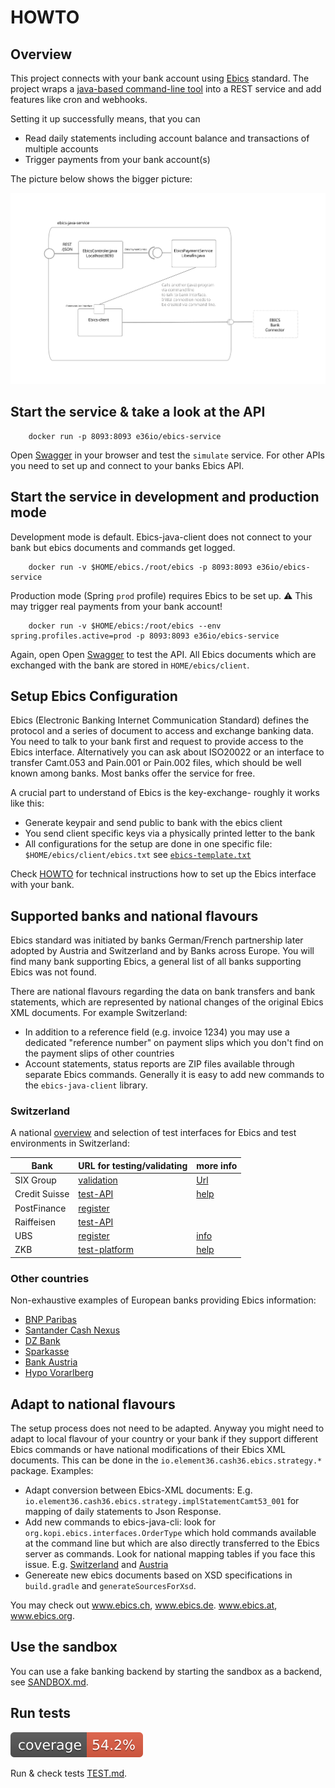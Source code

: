 # HOWTO

## Overview

This project connects with your bank account using
[Ebics](https://en.wikipedia.org/wiki/Electronic_Banking_Internet_Communication_Standard)
standard. The project wraps a [java-based command-line tool](https://github.com/element36-io/ebics-java-client)
into a REST service and add features like cron and webhooks.

Setting it up successfully means, that you can

- Read daily statements including account balance and transactions of multiple accounts
- Trigger payments from your bank account(s)

The picture below shows the bigger picture:

![Architecture](docs/components-cmd-line.svg)

## Start the service & take a look at the API

```console
    docker run -p 8093:8093 e36io/ebics-service
```

Open [Swagger](http://localhost:8093/ebics/swagger-ui/?url=/ebics/v2/api-docs/) in your
browser and test the `simulate` service.  For other APIs you need to set up and connect to your
banks Ebics API.

## Start the service in development and production mode

Development mode is default. Ebics-java-client does not connect to your bank but ebics documents
and commands get logged.

```console
    docker run -v $HOME/ebics./root/ebics -p 8093:8093 e36io/ebics-service 
```

Production mode (Spring `prod` profile) requires Ebics to be set up.
:warning: This may trigger real payments from your bank account!

```console
    docker run -v $HOME/ebics:/root/ebics --env spring.profiles.active=prod -p 8093:8093 e36io/ebics-service 
```

Again, open Open [Swagger](http://localhost:8093/ebics/swagger-ui/?url=/ebics/v2/api-docs/)
to test the API. All Ebics documents which are exchanged with the bank are stored in `HOME/ebics/client`.

## Setup Ebics Configuration

Ebics (Electronic Banking Internet Communication Standard) defines the protocol and a series of document to access and exchange banking data.
You need to talk to your bank first and request to provide access to the Ebics interface.
Alternatively you can ask about ISO20022 or an interface to transfer Camt.053 and Pain.001 or Pain.002
files, which should be well known among banks. Most banks offer the service for free.

A crucial part to understand of Ebics is the key-exchange- roughly it works like this:  

- Generate keypair and send public to bank with the ebics client
- You send client specific keys via a physically printed letter to the bank
- All configurations for the setup are done in one specific file: `$HOME/ebics/client/ebics.txt` see [`ebics-template.txt`](ebics-template.txt)

Check [HOWTO](docs/HOWTO.md) for technical instructions how to set up the Ebics interface with your bank.  

## Supported banks and national flavours

Ebics standard was initiated by banks German/French partnership later adopted by Austria and Switzerland
and by Banks across Europe. You will find many bank supporting Ebics, a general list of all
banks supporting Ebics was not found.

There are national flavours regarding the data on bank transfers and bank statements, which are
represented by national changes of the original Ebics XML documents. For example Switzerland:

- In addition to a reference field (e.g. invoice 1234) you may use a dedicated
  "reference number" on payment slips which you don't find on the payment slips of other countries
- Account statements, status reports are ZIP files available through separate Ebics commands.
  Generally it is easy to add new commands to the `ebics-java-client` library.

### Switzerland

A national [overview](https://www.six-group.com/dam/download/banking-services/interbank-clearing/en/standardization/ebics/ebics.pdf)
and selection of test interfaces for Ebics and test environments in Switzerland:

| Bank  | URL for testing/validating | more info |
|---|---|---|
| SIX Group | [validation](https://validation.iso-payments.ch/)  | [Url](http://www.six-interbank-clearing.com/de/home/standardization/iso-payments/customer-buank/implementation-guidelines.html) |
| Credit Suisse  | [test-API](https://credit-suisse.com/iso20022test) | [help](https://iso20022test.credit-suisse.com/help) |
| PostFinance | [register](https://isotest.postfinance.ch/corporates/) ||
| Raiffeisen  | [test-API](http://raiffeisen.ch/testbank) ||
| UBS  | [register](https://ubs-paymentstandards.ch/login) | [info](https://www.ubs.com/ch/de/swissbank/unternehmen/zahlungsverkehr/harmonisierung/testplattform-iso-20022.html) ||
| ZKB  | [test-platform](https://testplattform.zkb.ch/) | [help](https://testplattform.zkb.ch/help) |

### Other countries

Non-exhaustive examples of European banks providing Ebics information:  

- [BNP Paribas](https://cashmanagement.bnpparibas.com/our-solutions/solution/global-ebics)
- [Santander Cash Nexus](https://www.santandercashnexus.com/information_en.html)
- [DZ Bank](https://firmenkunden.dzbank.de/content/firmenkunden/de/homepage/leistungen/Zahlungsverkehr/zugang_zum_konto/ebics.html)
- [Sparkasse](https://www.sparkasse.de/unsere-loesungen/firmenkunden/electronic-banking/online-banking-ebics.html)
- [Bank Austria](https://www.bankaustria.at/files/EBServices_23082013_final.pdf)
- [Hypo Vorarlberg](https://www.hypovbg.at/firmenkunden/digital-banking/sicherheit/ebics)

## Adapt to national flavours

The setup process does not need to be adapted.  Anyway you might need to adapt to local flavour of your
country or your bank if they support different Ebics commands or have national modifications of their
Ebics XML documents. This can be done in the `io.element36.cash36.ebics.strategy.*` package. Examples:

- Adapt conversion between Ebics-XML documents: E.g. `io.element36.cash36.ebics.strategy.implStatementCamt53_001` for mapping of daily statements to Json Response.
- Add new commands to ebics-java-cli: look for `org.kopi.ebics.interfaces.OrderType` which hold commands available at the command line but
 which are also directly transferred to the Ebics server as commands. Look for national mapping tables if you face this issue. E.g.
 [Switzerland](https://www.six-group.com/dam/download/banking-services/interbank-clearing/en/standardization/ebics/mapping-table.pdf)
 and [Austria](https://www.stuzza.at/de/download/ebics/418-btf-mappingtabelle-at-v20210506.html)
- Genereate new ebics documents based on XSD specifications in `build.gradle` and `generateSourcesForXsd`.

You may check out www.ebics.ch, www.ebics.de. www.ebics.at, www.ebics.org.

## Use the sandbox

You can use a fake banking backend by starting the sandbox as a backend, see
[SANDBOX.md](docs/SANDBOX.md).

## Run tests

![Coverage](.github/badges/jacoco.svg)

Run & check tests [TEST.md](docs/TEST.md).

